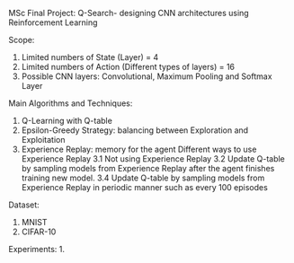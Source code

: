 MSc Final Project: Q-Search- designing CNN architectures using Reinforcement Learning

Scope:
1. Limited numbers of State (Layer) = 4
2. Limited numbers of Action (Different types of layers) = 16
3. Possible CNN layers: Convolutional, Maximum Pooling and Softmax Layer

Main Algorithms and Techniques:
1. Q-Learning with Q-table
2. Epsilon-Greedy Strategy: balancing between Exploration and Exploitation
3. Experience Replay: memory for the agent
    Different ways to use Experience Replay
    3.1 Not using Experience Replay
    3.2 Update Q-table by sampling models from Experience Replay after the agent
        finishes training new model.
    3.4 Update Q-table by sampling models from Experience Replay in periodic manner
        such as every 100 episodes

Dataset:
1. MNIST
2. CIFAR-10

Experiments:
1.
